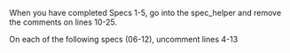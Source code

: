 When you have completed Specs 1-5, go into the spec_helper and remove the comments on lines 10-25.

On each of the following specs (06-12), uncomment lines 4-13
